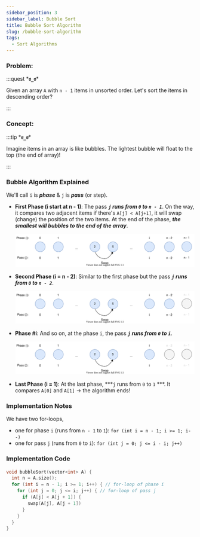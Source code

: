```yaml
---
sidebar_position: 3
sidebar_label: Bubble Sort
title: Bubble Sort Algorithm
slug: /bubble-sort-algorithm
tags:
  - Sort Algorithms
---
```


### Problem:
:::quest \***`ಠ_ಠ`**\*

Given an array `A` with `n - 1` items in unsorted order. Let's sort the items in descending order?

:::

### Concept:

:::tip \***`ಠ_ಠ`**\*

Imagine items in an array is like bubbles. The lightest bubble will float to the top (the end of array)!

:::

### Bubble Algorithm Explained

We'll call `i` is ***phase*** & `j` is ***pass*** (or step).

- **First Phase (i start at n - 1)**: The pass ***`j` runs from `0` to `n - 1`***. On the way, it compares two adjacent items if there's `A[j] < A[j+1]`, it will swap (change) the position of the two items. At the end of the phase, ***the smallest will bubbles to the end of the array***.

  ![Bubble Algorithm Explained - phase 1](/img/tutorials/algorithm/buble-algo-pass-1.svg)

- **Second Phase (i = n - 2)**: Similar to the first phase but the pass  ***`j` runs from `0` to `n - 2`***.

  ![Bubble Algorithm Explained - phase 2](/img/tutorials/algorithm/buble-algo-pass-2.svg)

- **Phase #i**: And so on, at the phase `i`, the pass  ***`j` runs from `0` to `i`***.

  ![Bubble Algorithm Explained - phase 3](/img/tutorials/algorithm/buble-algo-pass-i.svg)

- **Last Phase (i = 1)**: At the last phase,  ***`j` runs from `0` to `1` ***. It compares `A[0]` and `A[1]` -> the algorithm ends!

### Implementation Notes

We have two for-loops, 
- one for phase `i` (runs from `n - 1` to `1`): `for (int i = n - 1; i >= 1; i--)`
- one for pass `j` (runs from `0` to `i`): `for (int j = 0; j <= i - i; j++)`

### Implementation Code

```cpp {3,4}
void bubbleSort(vector<int> A) {
  int n = A.size();
  for (int i = n - 1; i >= 1; i++) { // for-loop of phase i
    for (int j = 0; j <= i; j++) { // for-loop of pass j
      if (A[j] < A[j + 1]) {
        swap(A[j], A[j + 1])
      }
    }
  }
}
```


